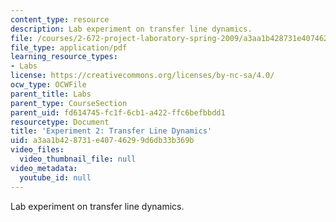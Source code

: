 ```yaml
---
content_type: resource
description: Lab experiment on transfer line dynamics.
file: /courses/2-672-project-laboratory-spring-2009/a3aa1b428731e40746299d6db33b369b_trans_line.pdf
file_type: application/pdf
learning_resource_types:
- Labs
license: https://creativecommons.org/licenses/by-nc-sa/4.0/
ocw_type: OCWFile
parent_title: Labs
parent_type: CourseSection
parent_uid: fd614745-fc1f-6cb1-a422-ffc6befbbdd1
resourcetype: Document
title: 'Experiment 2: Transfer Line Dynamics'
uid: a3aa1b42-8731-e407-4629-9d6db33b369b
video_files:
  video_thumbnail_file: null
video_metadata:
  youtube_id: null
---
```

Lab experiment on transfer line dynamics.